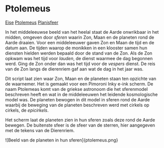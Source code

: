 # Ptolemeus

[Eise](eise.md) [Ptolemeus](ptolemeus.md) [Planisfeer](planisfeer.md)

In het middeleeuwse beeld van het heelal staat de Aarde onwrikbaar in het midden, 
omgeven door _sferen_ waarin Zon, Maan en de planeten rond de Aarde draaien. Voor 
een middeleeuwer gaven Zon en Maan de tijd en de datum aan. De tijden waarop de
monikken in een klooster samen hun diensten hielden werden bepaald door de stand 
van de Zon. Als de Zon opkwam was het tijd voor _lauden_, de dienst waarmee de
dag begonnen werd. Ging de Zon onder dan was het tijd voor de _vespers_ dienst. 
De reis van de Zon langs de dierenriem gaf aan wat de dag in het jaar was. 

Dit script laat zien waar Zon, Maan en de planeten staan ten opzichte van 
de waarnemer. Het is gemaakt voor een Pimoroni Inky e-ink scherm. De naam 
Ptolemeas komt van de griekse astronoom die het sferenmodel beschreven heeft
en wat in de middeleeuwen het leidende kosmologische model was. De planeten 
bewogen in dit model in sferen rond de Aarde waarbij de beweging van de 
planeten beschreven werd met cirkels op cirkels, de _epicirkels_.

Het scherm laat de planeten zien in hun sferen zoals deze rond de Aarde 
bewegen. De buitenste sfeer is de sfeer van de sterren, hier aangegeven met 
de tekens van de Dierenriem.

![Beeld van de planeten in hun sferen]{ptolemeus.png}